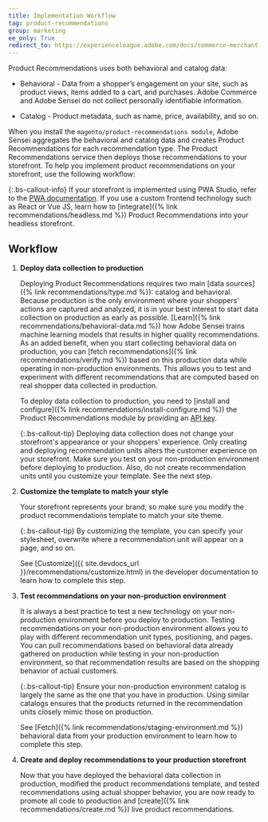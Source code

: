 ```yaml
---
title: Implementation Workflow
tag: product-recommendations
group: marketing
ee_only: True
redirect_to: https://experienceleague.adobe.com/docs/commerce-merchant-services/product-recommendations/getting-started/implementation-workflow.html
---
```


Product Recommendations uses both behavioral and catalog data:

- Behavioral - Data from a shopper’s engagement on your site, such as product views, items added to a cart, and purchases. Adobe Commerce and Adobe Sensei do not collect personally identifiable information.

- Catalog - Product metadata, such as name, price, availability, and so on.

When you install the `magento/product-recommendations module`, Adobe Sensei aggregates the behavioral and catalog data and creates Product Recommendations for each recommendation type. The Product Recommendations service then deploys those recommendations to your storefront. To help you implement product recommendations on your storefront, use the following workflow:

{:.bs-callout-info}
If your storefront is implemented using PWA Studio, refer to the [PWA documentation](https://developer.adobe.com/commerce/pwa-studio/integrations/product-recommendations/). If you use a custom frontend technology such as React or Vue JS, learn how to [integrate]({% link recommendations/headless.md %}) Product Recommendations into your headless storefront.

## Workflow

1. **Deploy data collection to production**

   Deploying Product Recommendations requires two main [data sources]({% link recommendations/type.md %}): catalog and behavioral. Because production is the only environment where your shoppers' actions are captured and analyzed, it is in your best interest to start data collection on production as early as possible. [Learn]({% link recommendations/behavioral-data.md %}) how Adobe Sensei trains machine learning models that results in higher quality recommendations. As an added benefit, when you start collecting behavioral data on production, you can [fetch recommendations]({% link recommendations/verify.md %}) based on this production data while operating in non-production environments. This allows you to test and experiment with different recommendations that are computed based on real shopper data collected in production.

   To deploy data collection to production, you need to [install and configure]({% link recommendations/install-configure.md %}) the Product Recommendations module by providing an [API key](https://docs.magento.com/user-guide/system/saas.html#apikey).

   {:.bs-callout-tip}
   Deploying data collection does not change your storefront's appearance or your shoppers' experience. Only creating and deploying recommendation units alters the customer experience on your storefront. Make sure you test on your non-production environment before deploying to production. Also, do not create recommendation units until you customize your template. See the next step.

1. **Customize the template to match your style**

   Your storefront represents your brand, so make sure you modify the product recommendations template to match your site theme.

   {:.bs-callout-tip}
   By customizing the template, you can specify your stylesheet, overwrite where a recommendation unit will appear on a page, and so on.

   See [Customize]({{ site.devdocs_url }}/recommendations/customize.html) in the developer documentation to learn how to complete this step.

1. **Test recommendations on your non-production environment**

   It is always a best practice to test a new technology on your non-production environment before you deploy to production. Testing recommendations on your non-production environment allows you to play with different recommendation unit types, positioning, and pages. You can pull recommendations based on behavioral data already gathered on production while testing in your non-production environment, so that recommendation results are based on the shopping behavior of actual customers.

   {:.bs-callout-tip}
   Ensure your non-production environment catalog is largely the same as the one that you have in production. Using similar catalogs ensures that the products returned in the recommendation units closely mimic those on production.

   See [Fetch]({% link recommendations/staging-environment.md %}) behavioral data from your production environment to learn how to complete this step.

1. **Create and deploy recommendations to your production storefront**

   Now that you have deployed the behavioral data collection in production, modified the product recommendations template, and tested recommendations using actual shopper behavior, you are now ready to promote all code to production and [create]({% link recommendations/create.md %}) live product recommendations.
